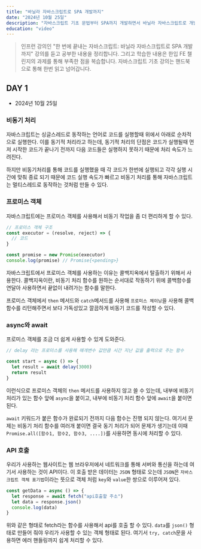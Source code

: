 ```yaml
---
title: "바닐라 자바스크립트로 SPA 개발까지"
date: "2024년 10월 25일"
description: "자바스크립트 기초 문법부터 SPA까지 개발하면서 바닐라 자바스크립트로 개발하는 방법을 배웁니다."
education: "video"
---
```


> 인프런 강의인 "한 번에 끝내는 자바스크립트: 바닐라 자바스크립트로 SPA 개발까지" 강의를 듣고 공부한 내용을 정리합니다. 그리고 학습한 내용은 한입 FE 챌린지의 과제를 통해 부족한 점을 복습합니다. 자바스크립트 기초 강의는 핸드북으로 통해 한번 읽고 넘어갑니다.

## DAY 1

- 2024년 10월 25일

### 비동기 처리

자바스크립트는 싱글스레드로 동작하는 언어로 코드를 실행할때 위에서 아래로 순차적으로 실행한다. 이를 동기적 처리라고 하는데, 동기적 처리의 단점은 코드가 실행될때 먼저 시작한 코드가 끝나기 전까지 다음 코드들은 실행하지 못하기 때문에 처리 속도가 느려진다.

하지만 비동기처리를 통해 코드를 실행했을 때 각 코드가 한번에 실행되고 각각 실행 시간에 맞춰 종료 되기 때문에 코드 실행 속도가 빠르고 비동기 처리를 통해 자바스크립트는 멀티스레드로 동작하는 것처럼 만들 수 있다.

### 프로미스 객체

자바스크립트에는 프로미스 객체를 사용해서 비동기 작업을 좀 더 편리하게 할 수 있다.

```js
// 프로미스 객체 구조
const executor = (resolve, reject) => {
  // 코드
}

const promise = new Promise(executor)
console.log(promise) // Promise{<pending>}
```

자바스크립트에서 프로미스 객체를 사용하는 이유는 콜백지옥에서 탈출하기 위해서 사용한다.
콜백지옥이란, 비동기 처리 함수를 원하는 순서대로 작동하기 위에 콜백함수를 연달아 사용하면서 끝없이 내려가는 함수를 말한다.

프로미스 객체에서 `then` 메서드와 `catch`메서드를 사용해 `프로미스 체이닝`을 사용해 콜백함수를 리턴해주면서 보다 가독성있고 깔끔하게 비동기 코드를 작성할 수 있다.

### async와 await

프로미스 객체를 조금 더 쉽게 사용할 수 있게 도와준다.

```js
// delay 라는 프로미스를 사용해 매개변수 값만큼 시간 지난 값을 출력으로 주는 함수

const start = async () => {
  let result = await delay(3000)
  return result
}
```

이런식으로 프로미스 객체의 `then` 메서드를 사용하지 않고 쓸 수 있는데, 내부에 비동기 처리가 있는 함수 앞에 `async`을 붙이고, 내부에 비동기 처리 함수 앞에 `await`을 붙이면 된다.

`await` 키워드가 붙은 함수가 완료되기 전까지 다음 함수는 진행 되지 않는다. 여기서 문제는 비동기 처리 함수를 여러개 붙이면 결국 동기 처리가 되어 문제가 생기는데 이때 `Promise.all([함수1, 함수2, 함수3, ....])`를 사용하면 동시에 처리할 수 있다.

### API 호출

우리가 사용하는 웹사이트는 웹 브라우저에서 네트워크를 통해 서버와 통신을 하는데 여기서 사용하는 것이 API이다. 이 호출 받은 데이터는 `JSON` 형태로 오는데 `JSON`은 `자바스크립트 객체 표기법`이라는 뜻으로 객체 처럼 `key`와 `value`한 쌍으로 이루어져 있다.

```js
const getData = async () => {
  let response = await fetch("api호출할 주소")
  let data = response.json()
  console.log(data)
}
```

위와 같은 형태로 fetch라는 함수를 사용해서 api를 호출 할 수 있다. `data`를 `json()` 형태로 만들어 줘야 우리가 사용할 수 있는 객체 형태로 된다. 여기서 `try, catch`문을 사용하면 에러 핸들링까지 쉽게 처리할 수 있다.
